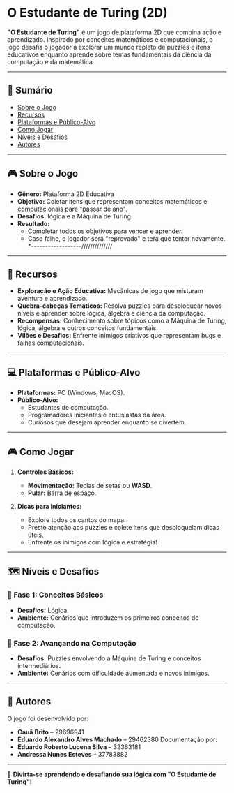 # O Estudante de Turing (2D)

**"O Estudante de Turing"** é um jogo de plataforma 2D que combina ação e aprendizado. Inspirado por conceitos matemáticos e computacionais, o jogo desafia o jogador a explorar um mundo repleto de puzzles e itens educativos enquanto aprende sobre temas fundamentais da ciência da computação e da matemática.

---

## 📖 Sumário
- [Sobre o Jogo](#sobre-o-jogo)
- [Recursos](#recursos)
- [Plataformas e Público-Alvo](#plataformas-e-público-alvo)
- [Como Jogar](#como-jogar)
- [Níveis e Desafios](#níveis-e-desafios)
- [Autores](#autores)

---

## 🎮 Sobre o Jogo
- **Gênero:** Plataforma 2D Educativa
- **Objetivo:** Coletar itens que representam conceitos matemáticos e computacionais para "passar de ano".
- **Desafios:** lógica e a Máquina de Turing.
- **Resultado:** 
  - Completar todos os objetivos para vencer e aprender.
  - Caso falhe, o jogador será "reprovado" e terá que tentar novamente.
*------------------//////////////
---

## 🚀 Recursos
- **Exploração e Ação Educativa:** Mecânicas de jogo que misturam aventura e aprendizado.
- **Quebra-cabeças Temáticos:** Resolva puzzles para desbloquear novos níveis e aprender sobre lógica, álgebra e ciência da computação.
- **Recompensas:** Conhecimento sobre tópicos como a Máquina de Turing, lógica, álgebra e outros conceitos fundamentais.
- **Vilões e Desafios:** Enfrente inimigos criativos que representam bugs e falhas computacionais.

---

## 💻 Plataformas e Público-Alvo
- **Plataformas:** PC (Windows, MacOS).
- **Público-Alvo:** 
  - Estudantes de computação.
  - Programadores iniciantes e entusiastas da área.
  - Curiosos que desejam aprender enquanto se divertem.

---

## 🎮 Como Jogar
1. **Controles Básicos:**
   - **Movimentação:** Teclas de setas ou **WASD**.
   - **Pular:** Barra de espaço.

2. **Dicas para Iniciantes:**
   - Explore todos os cantos do mapa.
   - Preste atenção aos puzzles e colete itens que desbloqueiam dicas úteis.
   - Enfrente os inimigos com lógica e estratégia!

---

## 🗺️ Níveis e Desafios
### 🌟 Fase 1: Conceitos Básicos
- **Desafios:** Lógica.
- **Ambiente:** Cenários que introduzem os primeiros conceitos de computação.

### 🌟 Fase 2: Avançando na Computação
- **Desafios:** Puzzles envolvendo a Máquina de Turing e conceitos intermediários.
- **Ambiente:** Cenários com dificuldade aumentada e novos inimigos.

---

## 👥 Autores
O jogo foi desenvolvido por:
- **Cauã Brito** – 29696941
- **Eduardo Alexandro Alves Machado** – 29462380
Documentação por:
- **Eduardo Roberto Lucena Silva** – 32363181
- **Andressa Nunes Esteves** – 37783882

---

🎉 **Divirta-se aprendendo e desafiando sua lógica com "O Estudante de Turing"!**
